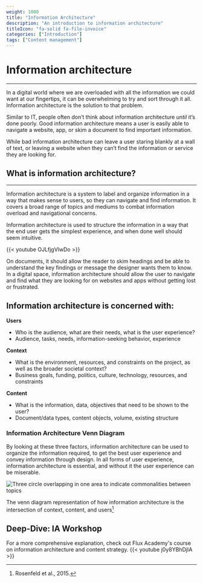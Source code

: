 ```yaml
---
weight: 1000
title: "Information Architecture"
description: "An introduction to information architecture"
titleIcon: "fa-solid fa-file-invoice"
categories: ["Introduction"]
tags: ["Content management"]
---
```


# Information architecture
---
In a digital world where we are overloaded with all the information we could want at our fingertips, it can be overwhelming to try and sort through it all. Information architecture is the solution to that problem.

Similar to IT, people often don’t think about information architecture *until* it’s done poorly. Good information architecture means a user is easily able to navigate a website, app, or skim a document to find important information.

While bad information architecture can leave a user staring blankly at a wall of text, or leaving a website when they can’t find the information or service they are looking for.

## What is information architecture?

---

Information architecture is a system to label and organize information in a way that makes sense to users, so they can navigate and find information. It covers a broad range of topics and mediums to combat information overload and navigational concerns.

Information architecture is used to structure the information in a way that the end user gets the simplest experience, and when done well should seem intuitive.

{{< youtube OJLfjgVlwDo >}}

On documents, it should allow the reader to skim headings and be able to understand the key findings or message the designer wants them to know. In a digital space, information architecture should allow the user to navigate and find what they are looking for on websites and apps without getting lost or frustrated.

## Information architecture is concerned with:

**Users**
  - Who is the audience, what are their needs, what is the user experience?
  - Audience, tasks, needs, information-seeking behavior, experience


**Context**
  - What is the environment, resources, and constraints on the project, as well as the broader societal context?
  - Business goals, funding, politics, culture, technology, resources, and constraints


**Content**
  - What is the information, data, objectives that need to be shown to the user?
  - Document/data types, content objects, volume, existing structure

### Information Architecture Venn Diagram
By looking at these three factors, information architecture can be used to organize the information required, to get the best user experience and convey information through design. In all forms of user experience, information architecture is essential, and without it the user experience can be miserable.

![Three circle overlapping in one area to indicate commonalities between topics](/introduction/venn.png)


The venn diagram representation of how information architecture is the intersection of context, content, and users[^1]

[^1]: Rosenfeld et al., 2015.

## Deep-Dive: IA Workshop

For a more comprehensive explanation, check out Flux Academy's course on information architecture and content strategy.
{{< youtube j0y8YBhDjIA >}}